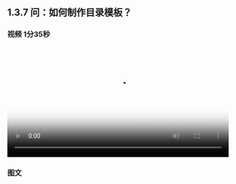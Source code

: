 ## 1.3.7 问：如何制作目录模板？

### 视频 1分35秒


<video id="my-video" class="video-js" controls preload="auto" width="100%"
poster="https://ipic.qinglion.com/2022-05-07-6.20.16.jpeg" data-setup='{"aspectRatio":"16:9"}'>
<source src="https://ipic.qinglion.com/2022-05-07-6.20.16.mp4" type='video/mp4' >
</video>

### 图文
